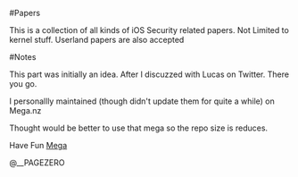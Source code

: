 #Papers

This is a collection of all kinds of iOS Security related papers. Not Limited to kernel stuff. Userland papers are also accepted

#Notes

This part was initially an idea. After I discuzzed with Lucas on Twitter. There you go.

I personallly maintained (though didn't update them for quite a while) on Mega.nz

Thought would be better to use that mega so the repo size is reduces.

Have Fun
[Mega](https://mega.nz/#F!PsEXmKTJ!7H7se140fU8kRXKi_oaxvA)

@__PAGEZERO 
